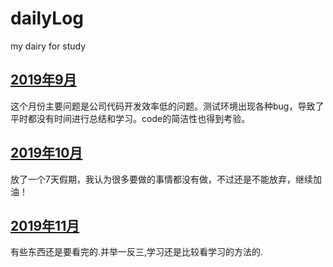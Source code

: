 # dailyLog

my dairy for study

## [2019年9月](./2019.09/2019-09.md)

这个月份主要问题是公司代码开发效率低的问题。测试环境出现各种bug，导致了平时都没有时间进行总结和学习。code的简洁性也得到考验。

## [2019年10月](./2019.10/2019-10.md)

放了一个7天假期，我认为很多要做的事情都没有做，不过还是不能放弃，继续加油！

## [2019年11月](./2019.11/2019-11.md)

有些东西还是要看完的.并举一反三,学习还是比较看学习的方法的.